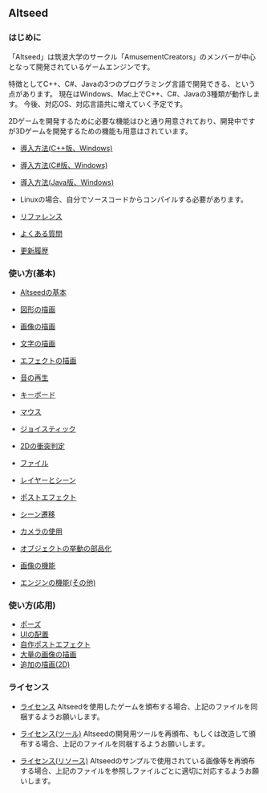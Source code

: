 ## Altseed

### はじめに
「Altseed」は筑波大学のサークル「AmusementCreators」のメンバーが中心となって開発されているゲームエンジンです。

特徴としてC++、C#、Javaの3つのプログラミング言語で開発できる、という点があります。
現在はWindows、Mac上でC++、C#、Javaの3種類が動作します。
今後、対応OS、対応言語共に増えていく予定です。

2Dゲームを開発するために必要な機能はひと通り用意されており、開発中ですが3Dゲームを開発するための機能も用意はされています。

* [導入方法(C++版、Windows)](./HowToIntroduce/Windows_CPP.md)
* [導入方法(C#版、Windows)](./HowToIntroduce/Windows_CS.md)
* [導入方法(Java版、Windows)](./HowToIntroduce/Windows_JAVA.md)

* Linuxの場合、自分でソースコードからコンパイルする必要があります。

* [リファレンス](./Reference/Main.md)
* [よくある質問](./FAQ.md)

* [更新履歴](./Changes.md)

### 使い方(基本)

* [Altseedの基本](./HowToUseBasic/Basic.md)
* [図形の描画](./HowToUseBasic/GeometryObject2D.md)
* [画像の描画](./HowToUseBasic/TextureObject2D.md)
* [文字の描画](./HowToUseBasic/TextObject2D.md)
* [エフェクトの描画](./HowToUseBasic/EffectObject2D.md)

* [音の再生](./HowToUseBasic/Sound.md)

* [キーボード](./HowToUseBasic/Keyboard.md)
* [マウス](./HowToUseBasic/Mouse.md)
* [ジョイスティック](./HowToUseBasic/Joystick.md)

* [2Dの衝突判定](./HowToUseBasic/Collision2D.md)

* [ファイル](./HowToUseBasic/File.md)

* [レイヤーとシーン](./HowToUseBasic/SceneAndLayer.md)

* [ポストエフェクト](./HowToUseBasic/PostEffect.md)

* [シーン遷移](./HowToUseBasic/Transition.md)

* [カメラの使用](./HowToUseBasic/CameraObject2D.md)

* [オブジェクトの挙動の部品化](./HowToUseBasic/Object2DComponent.md)

* [画像の機能](./HowToUseBasic/Texture.md)

* [エンジンの機能(その他)](./HowToUseBasic/EngineMisc.md)


### 使い方(応用)

* [ポーズ](./HowToUseApplication/Pause.md)
* [UIの配置](./HowToUseApplication/ImagePackageUI.md)
* [自作ポストエフェクト](./HowToUseApplication/CustomPostEffect.md)
* [大量の画像の描画](./HowToUseApplication/MapObject2D.md)
* [追加の描画(2D)](./HowToUseApplication/DrawAdditionally2D.md)


### ライセンス

* [ライセンス](./License/LICENSE)
Altseedを使用したゲームを頒布する場合、上記のファイルを同梱するようお願いします。

* [ライセンス(ツール)](./License/LICENSE_TOOLS)
Altseedの開発用ツールを再頒布、もしくは改造して頒布する場合、上記のファイルを同梱するようお願いします。

* [ライセンス(リソース)](./License/LICENSE_RESOURCES)
Altseedのサンプルで使用されている画像等を再頒布する場合、上記のファイルを参照しファイルごとに適切に対応するようお願いします。
